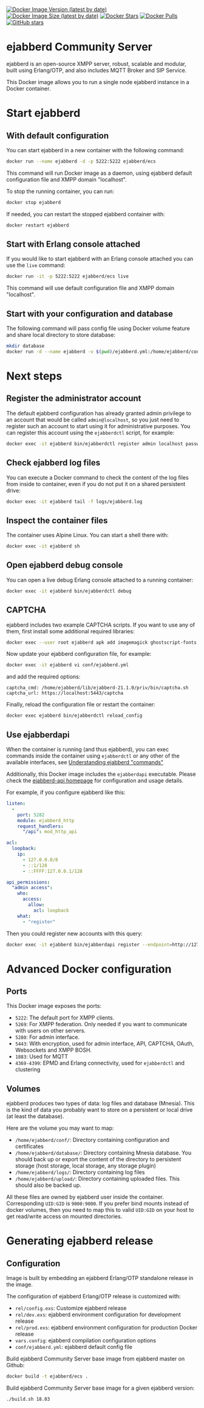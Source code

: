 
[![Docker Image Version (latest by date)](https://img.shields.io/docker/v/ejabberd/ecs)](https://hub.docker.com/r/ejabberd/ecs/)
[![Docker Image Size (latest by date)](https://img.shields.io/docker/image-size/ejabberd/ecs)](https://hub.docker.com/r/ejabberd/ecs/)
[![Docker Stars](https://img.shields.io/docker/stars/ejabberd/ecs)](https://hub.docker.com/r/ejabberd/ecs/)
[![Docker Pulls](https://img.shields.io/docker/pulls/ejabberd/ecs)](https://hub.docker.com/r/ejabberd/ecs/)
[![GitHub stars](https://img.shields.io/github/stars/processone/docker-ejabberd?style=social)](https://github.com/processone/docker-ejabberd)

# ejabberd Community Server

ejabberd is an open-source XMPP server, robust, scalable and modular,
built using Erlang/OTP, and also includes MQTT Broker and SIP Service.

This Docker image allows you to run a single node ejabberd instance in a Docker container.

# Start ejabberd

## With default configuration

You can start ejabberd in a new container with the following command:

```bash
docker run --name ejabberd -d -p 5222:5222 ejabberd/ecs
```

This command will run Docker image as a daemon,
using ejabberd default configuration file and XMPP domain "localhost".

To stop the running container, you can run:

```bash
docker stop ejabberd
```

If needed, you can restart the stopped ejabberd container with:

```bash
docker restart ejabberd
```

## Start with Erlang console attached

If you would like to start ejabberd with an Erlang console attached you can use the `live` command:

```bash
docker run -it -p 5222:5222 ejabberd/ecs live
```

This command will use default configuration file and XMPP domain "localhost".

## Start with your configuration and database

The following command will pass config file using Docker volume feature
and share local directory to store database:

```bash
mkdir database
docker run -d --name ejabberd -v $(pwd)/ejabberd.yml:/home/ejabberd/conf/ejabberd.yml -v $(pwd)/database:/home/ejabberd/database -p 5222:5222 ejabberd/ecs
```

# Next steps

## Register the administrator account

The default ejabberd configuration has already granted admin privilege
to an account that would be called `admin@localhost`,
so you just need to register such an account
to start using it for administrative purposes.
You can register this account using the `ejabberdctl` script, for example:

```bash
docker exec -it ejabberd bin/ejabberdctl register admin localhost passw0rd
```

## Check ejabberd log files

You can execute a Docker command to check the content of the log files from
inside to container, even if you do not put it on a shared persistent drive:

```bash
docker exec -it ejabberd tail -f logs/ejabberd.log
```

## Inspect the container files

The container uses Alpine Linux. You can start a shell there with:

```bash
docker exec -it ejabberd sh
```

## Open ejabberd debug console

You can open a live debug Erlang console attached to a running container:

```bash
docker exec -it ejabberd bin/ejabberdctl debug
```

## CAPTCHA

ejabberd includes two example CAPTCHA scripts.
If you want to use any of them, first install some additional required libraries:

```bash
docker exec --user root ejabberd apk add imagemagick ghostscript-fonts bash
```

Now update your ejabberd configuration file, for example:
```bash
docker exec -it ejabberd vi conf/ejabberd.yml
```

and add the required options:
```
captcha_cmd: /home/ejabberd/lib/ejabberd-21.1.0/priv/bin/captcha.sh
captcha_url: https://localhost:5443/captcha
```

Finally, reload the configuration file or restart the container:
```bash
docker exec ejabberd bin/ejabberdctl reload_config
```

## Use ejabberdapi

When the container is running (and thus ejabberd), you can exec commands inside the container
using `ejabberdctl` or any other of the available interfaces, see
[Understanding ejabberd "commands"](https://docs.ejabberd.im/developer/ejabberd-api/#understanding-ejabberd-commands)

Additionally, this Docker image includes the `ejabberdapi` executable.
Please check the [ejabberd-api homepage](https://github.com/processone/ejabberd-api)
for configuration and usage details.

For example, if you configure ejabberd like this:
```yaml
listen:
  -
    port: 5282
    module: ejabberd_http
    request_handlers:
      "/api": mod_http_api

acl:
  loopback:
    ip:
      - 127.0.0.0/8
      - ::1/128
      - ::FFFF:127.0.0.1/128

api_permissions:
  "admin access":
    who:
      access:
        allow:
          acl: loopback
    what:
      - "register"
```

Then you could register new accounts with this query:

```bash
docker exec -it ejabberd bin/ejabberdapi register --endpoint=http://127.0.0.1:5282/ --jid=admin@localhost --password=passw0rd
```

# Advanced Docker configuration

## Ports

This Docker image exposes the ports:

- `5222`: The default port for XMPP clients.
- `5269`: For XMPP federation. Only needed if you want to communicate with users on other servers.
- `5280`: For admin interface.
- `5443`: With encryption, used for admin interface, API, CAPTCHA, OAuth, Websockets and XMPP BOSH.
- `1883`: Used for MQTT
- `4369-4399`: EPMD and Erlang connectivity, used for `ejabberdctl` and clustering

## Volumes

ejabberd produces two types of data: log files and database (Mnesia).
This is the kind of data you probably want to store on a persistent or local drive (at least the database).

Here are the volume you may want to map:

- `/home/ejabberd/conf/`: Directory containing configuration and certificates
- `/home/ejabberd/database/`: Directory containing Mnesia database.
You should back up or export the content of the directory to persistent storage
(host storage, local storage, any storage plugin)
- `/home/ejabberd/logs/`: Directory containing log files
- `/home/ejabberd/upload/`: Directory containing uploaded files. This should also be backed up.

All these files are owned by ejabberd user inside the container. Corresponding
`UID:GID` is `9000:9000`. If you prefer bind mounts instead of docker volumes, then
you need to map this to valid `UID:GID` on your host to get read/write access on
mounted directories.

# Generating ejabberd release

## Configuration

Image is built by embedding an ejabberd Erlang/OTP standalone release in the image.

The configuration of ejabberd Erlang/OTP release is customized with:

- `rel/config.exs`: Customize ejabberd release
- `rel/dev.exs`: ejabberd environment configuration for development release
- `rel/prod.exs`: ejabberd environment configuration for production Docker release
- `vars.config`: ejabberd compilation configuration options
- `conf/ejabberd.yml`: ejabberd default config file

Build ejabberd Community Server base image from ejabberd master on Github:

```bash
docker build -t ejabberd/ecs .
```

Build ejabberd Community Server base image for a given ejabberd version:

```bash
./build.sh 18.03
```
